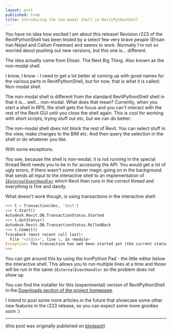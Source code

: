 ```yaml
---
layout: post
published: true
title: Introducing the non-modal shell in RevitPythonShell
---
```


You have no idea how excited I am about this release! Revision r223 of the RevitPythonShell has been tested by a select few very brave people (Ehsan Iran Nejad and Callum Freeman) and seems to work. Normally I'm not so worried about pushing out new versions, but this one is... different.

<!--more-->

The idea actually came from Ehsan. The Next Big Thing. Also known as the non-modal shell.

I know, I know - I need to get a lot better at coming up with good names for the various parts in RevitPythonShell, but for now, that is what it is called: Non-modal shell.

The non-modal shell is different from the standard RevitPythonShell shell in that it is... well... non-modal. What does that mean? Currently, when you start a shell in RPS, the shell gets the focus and you can't interact with the rest of the Revit GUI until you close the shell again. This is cool for working with short scripts, trying stuff out etc, but we can do better:

The non-modal shell does not block the rest of Revit. You can select stuff in the view, make changes to the BIM etc. And then query the selection in the shell or do whatever you like.

With some exceptions.

You see, because the shell is non-modal, it is not running in the special thread Revit needs you to be in for accessing the API. You would get a lot of ugly errors, if there wasn't some clever magic going on in the background that sends all input to the interactive shell to an implementation of [`IExternalEventHandler`](http://help.autodesk.com/cloudhelp/2015/ENU/Revit-API/files/GUID-0A0D656E-5C44-49E8-A891-6C29F88E35C0.htm) which Revit then runs in the correct thread and everything is fine and dandy.

What doesn't work though, is using transactions in the interactive shell:

```python
>>> t = Transaction(doc, 'test')
>>> t.Start()
Autodesk.Revit.DB.TransactionStatus.Started
>>> t.GetStatus()
Autodesk.Revit.DB.TransactionStatus.RolledBack
>>> t.Commit()
Traceback (most recent call last):
  File "<stdin>", line 1, in <module>
Exception: The transaction has not been started yet (the current status is not 'Started'). A transaction must be started before it can be either committed or rolled back.
>>>
```

You can get around this by using the IronPython Pad - the little editor below the interactive shell. This allows you to run multiple lines at a time and those will be run in the same `IExternalEventHandler` so the problem does not show up.

You can find the installer for this (experimental) version of RevitPythonShell in the [Downloads section of the project homepage](http://code.google.com/p/revitpythonshell/#Downloads).

I intend to post some more articles in the future that showcase some other new features in the r223 release, so you can expect some more goodies soon :)

---

(this post was originally published on [blogspot](https://darenatwork.blogspot.com/2015/01/introducing-non-modal-shell-in.html))
